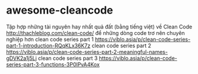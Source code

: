 # awesome-cleancode
Tập hợp những tài nguyên hay nhất quả đất (bằng tiếng việt) về Clean Code
http://thachleblog.com/clean-code/ để những dòng code trơ nên chuyên nghiệp hơn
clean code series part 1 https://viblo.asia/p/clean-code-series-part-1-introduction-RQqKLx36K7z
clean code series part 2 https://viblo.asia/p/clean-code-series-part-2-meaningful-names-gDVK2a1j5Lj
clean code series part 3 https://viblo.asia/p/clean-code-series-part-3-functions-3P0lPvA4Kox
